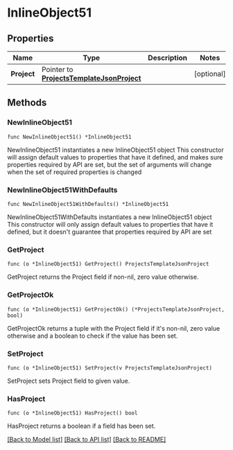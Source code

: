 # InlineObject51

## Properties

Name | Type | Description | Notes
------------ | ------------- | ------------- | -------------
**Project** | Pointer to [**ProjectsTemplateJsonProject**](ProjectsTemplateJsonProject.md) |  | [optional] 

## Methods

### NewInlineObject51

`func NewInlineObject51() *InlineObject51`

NewInlineObject51 instantiates a new InlineObject51 object
This constructor will assign default values to properties that have it defined,
and makes sure properties required by API are set, but the set of arguments
will change when the set of required properties is changed

### NewInlineObject51WithDefaults

`func NewInlineObject51WithDefaults() *InlineObject51`

NewInlineObject51WithDefaults instantiates a new InlineObject51 object
This constructor will only assign default values to properties that have it defined,
but it doesn't guarantee that properties required by API are set

### GetProject

`func (o *InlineObject51) GetProject() ProjectsTemplateJsonProject`

GetProject returns the Project field if non-nil, zero value otherwise.

### GetProjectOk

`func (o *InlineObject51) GetProjectOk() (*ProjectsTemplateJsonProject, bool)`

GetProjectOk returns a tuple with the Project field if it's non-nil, zero value otherwise
and a boolean to check if the value has been set.

### SetProject

`func (o *InlineObject51) SetProject(v ProjectsTemplateJsonProject)`

SetProject sets Project field to given value.

### HasProject

`func (o *InlineObject51) HasProject() bool`

HasProject returns a boolean if a field has been set.


[[Back to Model list]](../README.md#documentation-for-models) [[Back to API list]](../README.md#documentation-for-api-endpoints) [[Back to README]](../README.md)


